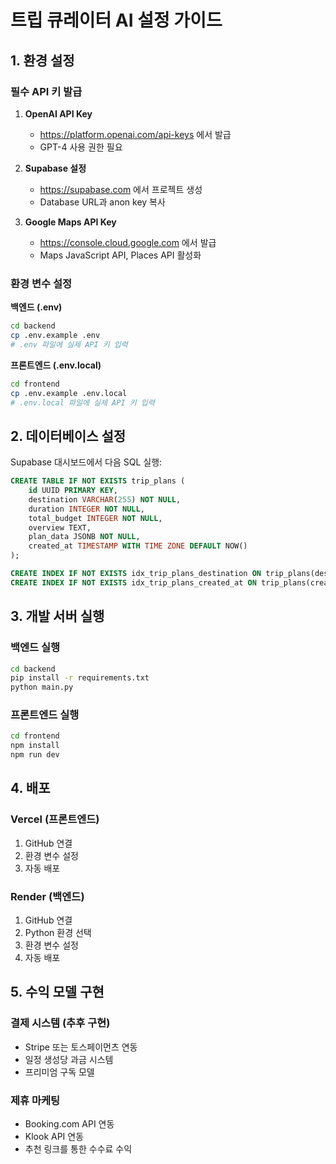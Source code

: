 # 트립 큐레이터 AI 설정 가이드

## 1. 환경 설정

### 필수 API 키 발급

1. **OpenAI API Key**
   - https://platform.openai.com/api-keys 에서 발급
   - GPT-4 사용 권한 필요

2. **Supabase 설정**
   - https://supabase.com 에서 프로젝트 생성
   - Database URL과 anon key 복사

3. **Google Maps API Key**
   - https://console.cloud.google.com 에서 발급
   - Maps JavaScript API, Places API 활성화

### 환경 변수 설정

**백엔드 (.env)**
```bash
cd backend
cp .env.example .env
# .env 파일에 실제 API 키 입력
```

**프론트엔드 (.env.local)**
```bash
cd frontend
cp .env.example .env.local
# .env.local 파일에 실제 API 키 입력
```

## 2. 데이터베이스 설정

Supabase 대시보드에서 다음 SQL 실행:

```sql
CREATE TABLE IF NOT EXISTS trip_plans (
    id UUID PRIMARY KEY,
    destination VARCHAR(255) NOT NULL,
    duration INTEGER NOT NULL,
    total_budget INTEGER NOT NULL,
    overview TEXT,
    plan_data JSONB NOT NULL,
    created_at TIMESTAMP WITH TIME ZONE DEFAULT NOW()
);

CREATE INDEX IF NOT EXISTS idx_trip_plans_destination ON trip_plans(destination);
CREATE INDEX IF NOT EXISTS idx_trip_plans_created_at ON trip_plans(created_at);
```

## 3. 개발 서버 실행

### 백엔드 실행
```bash
cd backend
pip install -r requirements.txt
python main.py
```

### 프론트엔드 실행
```bash
cd frontend
npm install
npm run dev
```

## 4. 배포

### Vercel (프론트엔드)
1. GitHub 연결
2. 환경 변수 설정
3. 자동 배포

### Render (백엔드)
1. GitHub 연결
2. Python 환경 선택
3. 환경 변수 설정
4. 자동 배포

## 5. 수익 모델 구현

### 결제 시스템 (추후 구현)
- Stripe 또는 토스페이먼츠 연동
- 일정 생성당 과금 시스템
- 프리미엄 구독 모델

### 제휴 마케팅
- Booking.com API 연동
- Klook API 연동
- 추천 링크를 통한 수수료 수익